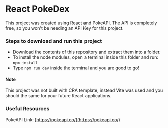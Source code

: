 # React PokeDex
This project was created using React and PokeAPI. The API is completely free, so you won't be needing an API Key for this project.

### Steps to download and run this project
- Download the contents of this repository and extract them into a folder.
- To install the node modules, open a terminal inside this folder and run: `npm install`
- Type `npm run dev` inside the terminal and you are good to go!

#### Note
This project was not built with CRA template, instead Vite was used and you should the same for your future React applications.

### Useful Resources
PokeAPI Link: [https://pokeapi.co/](https://pokeapi.co/)

